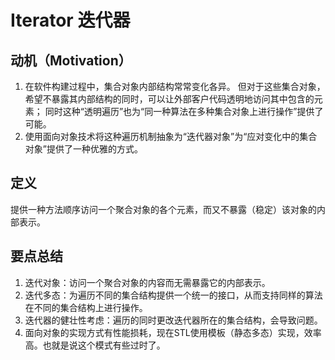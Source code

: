 # Iterator 迭代器

## 动机（Motivation）
1. 在软件构建过程中，集合对象内部结构常常变化各异。
   但对于这些集合对象，希望不暴露其内部结构的同时，可以让外部客户代码透明地访问其中包含的元素；
   同时这种“透明遍历”也为“同一种算法在多种集合对象上进行操作”提供了可能。
2. 使用面向对象技术将这种遍历机制抽象为“迭代器对象”为“应对变化中的集合对象”提供了一种优雅的方式。

## 定义
提供一种方法顺序访问一个聚合对象的各个元素，而又不暴露（稳定）该对象的内部表示。

## 要点总结
1. 迭代对象：访问一个聚合对象的内容而无需暴露它的内部表示。
2. 迭代多态：为遍历不同的集合结构提供一个统一的接口，从而支持同样的算法在不同的集合结构上进行操作。
3. 迭代器的健壮性考虑：遍历的同时更改迭代器所在的集合结构，会导致问题。
4. 面向对象的实现方式有性能损耗，现在STL使用模板（静态多态）实现，效率高。也就是说这个模式有些过时了。